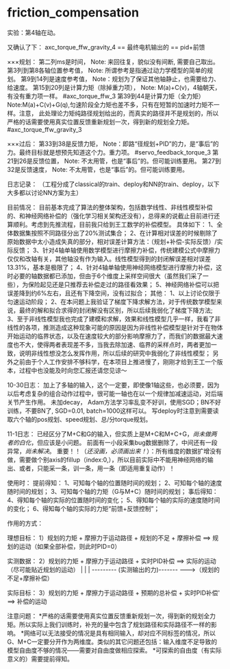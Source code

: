 # friction_compensation

实验：第4轴在动。

又确认了下：
axc_torque_ffw_gravity_4  ==  最终电机输出的  == pid+前馈

×××规划：
第二列ms是时间，        Note: 来回往复，貌似没有间断, 需要自己取出。
第3列到第8各轴位置参考值，  Note: 所谓参考是指通过动力学模型的简单的规划。
第9到14列是速度参考值，             Note：规划为了保证其他轴静止，也需要给力、给速度。
第15到20列是计算力矩（除掉重力项）， Note: M(a)+C(v)，4轴朝天，有没有重力项一样。
#axc_torque_ffw_3
第39到44是计算力矩（全力矩）    Note:M(a)+C(v)+G(q),匀速阶段全力矩也差不多，只有在短暂的加速时力矩不一样。注意， 此处理论力矩纯路径规划给出的，而真实的路径并不是规划的，所以严格的话需要使用真实位置反馈重新规划一次，得到新的规划全力矩。
#axc_torque_ffw_gravity_3

×××过后：
第33到38是反馈力矩，   Note：即路“径规划+PID”的力，是“事后”的力。最终目标就是想预先知道这个力。重力项。
#servo_feedback_torque_3
第21到26是反馈位置，    Note: 不太用管，也是“事后”的。但可能训练要用。
第27到32是反馈速度，    Note: 不太用管，也是“事后”的。但可能训练要用。




日志记录：
（工程分成了classical的train、deploy和NN的train、deploy，以下大多都以讨论NN方案为主）


目前情况：
目前基本完成了算法的整体架构，包括数学线性、非线性模型补偿的、和神经网络补偿的（强化学习相关架构还没有），总得来的说截止目前进行还算顺利。考虑到先推流程，目前我只给到王工数学的补偿模型。
具体如下：
1、全体数据集按照不同路径分出了20%测试集合；
2、在计算相对误差的时候剔除了原始数据中太小造成失真的部分，相对误差计算方法：（规划+补偿-实际反馈）/实际反馈；
3、针对4轴单轴使用数学模型进行摩擦力补偿，传统建模公式中摩擦力仅仅和改轴有关，其他轴没有作为输入。线性模型得到的封闭解误差相对误差13.31%，基本是极限了；
4、针对4轴单轴使用神经网络模型进行摩擦力补偿，这时必要的轴数据都已添加，但由于6个维度上采样空间很大（虽然我们采了一些），为保险起见还是只推荐去补偿走过的路径看效果；
5、神经网络补偿可以把误差降到约6%左右，且还有下降空间，没有过拟合；
其他：
1、以上讨论仅限于匀速运动阶段；
2、在本问题上我验证了梯度下降求解方法，对于传统数学模型来说，最终的解和拟合求得的封闭解没有区别，所以后续我弱化了梯度下降方法;
3、至于非线性模型我也完成了建模和求解，效果和线性模型几乎一样，我看了非线性的各项，推测造成这种现象可能的原因是因为非线性补偿模型是针对于在物体开始运动的临界状态，以及在速度较大的部分影响摩擦力了，而我们的数据最大速度也不大，使得两者表现差不多，当我去除加速、临界的采样点时，两者更加一致，说明非线性想没怎么发挥作用，所以后续的研究中我弱化了非线性模型；
另外之前由于个人工作安排不够科学，在本项目上推进慢了，刚刚才给到王工一个版本，过程中也没能及时向您汇报还请您见谅～

10-30日志：
加上了多轴的输入，这个一定要，即使像1轴这些，也必须要，因为以后考虑复杂的组合动作过程中，很可能一轴也在以一个规律加减速运动，对后端关节产生作用。
未加decay， Adam方法学习率乱变不好训，使用SGD；BN不好训练，不要BN了, SGD=0.01, batch=1000这样可以。
写deploy时注意到需要读取六个轴的pos规划、speed规划、总/分torque规划。


11-1日志：
已经区分了M+C和G的输入，但实质上是M+C和M+C+G，*尚未做两者的白化*，但应该是小问题。
前面有一小段采集bug数据删除了，中间还有一段异常，*尚未解决*。
重要！！（*还没画，必须画出来！*）：所有维度的数据扩增没有做，需要做个别axis的fillup（index:0,），所以目前实际中不能用神经网络的输出、或者，只能采一条，训一条，用一条（即适用重复动作）！




使用时：
    提前得知：
        1、可知每个轴的位置随时间的规划；
        2、可知每个轴的速度随时间的规划；
        3、可知每个轴的力矩（G与M+C）随时间的规划；
    事后得知：
        4、得知每个轴的实际的位置随时间的变化；
        5、得知每个轴的实际的速度随时间的变化；
        6、得知每个轴的实际的力矩“前馈+反馈控制”；


作用的方式：

理想目标：    1）规划的力矩 + 摩擦力于运动路径 + 规划的不足 + 摩擦补偿    ==> 规划的运动（如果全部补偿，则此时PID=0）
                                                            
实测数据：    2）规划的力矩 + 摩擦力于运动路径 + 实时PID补偿             ==> 实际的运动（尽可能贴近规划的运动）
                      |                             |    |
                      --------- (实测输出的力)-------    --->（规划的不足+摩擦补偿）

实际目标：    3）规划的力矩 + 摩擦力于运动路径 + 预期的总补偿 + 实时PID补偿' ==> 补偿的运动



注意问题：
*严格的话需要使用真实位置反馈重新规划一次，得到新的规划全力矩。所以实际上我们训练时，补充的量中包含了规划路径和实际路径不一样的影响。
*网络可以无法接受的情况是具有相同输入，却对应不同标签的情况，所以G、M+C一定要分开作为两维度。类似的其它问题还包括：输入维度不足导致的模型自由度不够的情况——需要对自由度做相应探索。
*可探索的自由度（有实际意义的）需要提前得知。








